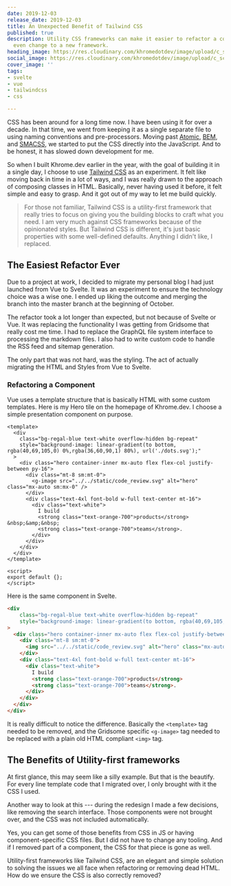 ```yaml
---
date: 2019-12-03
release_date: 2019-12-03
title: An Unexpected Benefit of Tailwind CSS
published: true
description: Utility CSS frameworks can make it easier to refactor a codebase, or
  even change to a new framework.
heading_image: https://res.cloudinary.com/khromedotdev/image/upload/c_scale,w_auto:100,dpr_auto,f_auto,q_auto/v1575429855/Dev.to_Post_-_6_m7izv6.png
social_image: https://res.cloudinary.com/khromedotdev/image/upload/c_scale,w_auto:100,dpr_auto,f_auto,q_auto/v1575429848/Twitter_Post_-_6_u40x5s.png
cover_image: ''
tags:
- svelte
- vue
- tailwindcss
- css

---
```

CSS has been around for a long time now. I have been using it for over a decade. In that time, we went from keeping it as a single separate file to using naming conventions and pre-processors. Moving past [Atomic](https://github.com/nemophrost/atomic-css "Atomic CSS"), [BEM](), and [SMACSS](http://smacss.com/ "Scalable an Modular Architecture for CSS"), we started to put the CSS directly into the JavaScript. And to be honest, it has slowed down development for me.

So when I built Khrome.dev earlier in the year, with the goal of building it in a single day, I choose to use [Tailwind CSS](https://tailwindcss.com/ "A utility-first CSS Framework") as an experiment. It felt like moving back in time in a lot of ways, and I was really drawn to the approach of composing classes in HTML. Basically, never having used it before, it felt simple and easy to grasp. And it got out of my way to let me build quickly.

> For those not familiar, Tailwind CSS is a utility-first framework that really tries to focus on giving you the building blocks to craft what you need. I am very much against CSS frameworks because of the opinionated styles. But Tailwind CSS is different, it's just basic properties with some well-defined defaults. Anything I didn't like, I replaced.

## The Easiest Refactor Ever

Due to a project at work, I decided to migrate my personal blog I had just launched from Vue to Svelte. It was an experiment to ensure the technology choice was a wise one. I ended up liking the outcome and merging the branch into the master branch at the beginning of October.

The refactor took a lot longer than expected, but not because of Svelte or Vue. It was replacing the functionality I was getting from Gridsome that really cost me time. I had to replace the GraphQL file system interface to processing the markdown files. I also had to write custom code to handle the RSS feed and sitemap generation.

The only part that was not hard, was the styling. The act of actually migrating the HTML and Styles from Vue to Svelte.

### Refactoring a Component

Vue uses a template structure that is basically HTML with some custom templates. Here is my Hero tile on the homepage of Khrome.dev. I choose a simple presentation component on purpose.

```vue
<template>
  <div
    class="bg-regal-blue text-white overflow-hidden bg-repeat"
    style="background-image: linear-gradient(to bottom, rgba(40,69,105,0) 0%,rgba(36,60,90,1) 80%), url('./dots.svg');"
  >
    <div class="hero container-inner mx-auto flex flex-col justify-between py-16">
      <div class="mt-8 sm:mt-0">
        <g-image src="../../static/code_review.svg" alt="hero" class="mx-auto sm:mx-0" />
      </div>
      <div class="text-4xl font-bold w-full text-center mt-16">
        <div class="text-white">
          I build
          <strong class="text-orange-700">products</strong> &nbsp;&amp;&nbsp;
          <strong class="text-orange-700">teams</strong>.
        </div>
      </div>
    </div>
  </div>
</template>

<script>
export default {};
</script>
```

Here is the same component in Svelte.

```html
<div
    class="bg-regal-blue text-white overflow-hidden bg-repeat"
    style="background-image: linear-gradient(to bottom, rgba(40,69,105,0) 0%,rgba(36,60,90,1) 80%), url('./dots.svg');"
>
  <div class="hero container-inner mx-auto flex flex-col justify-between py-16">
    <div class="mt-8 sm:mt-0">
      <img src="../../static/code_review.svg" alt="hero" class="mx-auto sm:mx-0" />
    </div>
    <div class="text-4xl font-bold w-full text-center mt-16">
      <div class="text-white">
        I build
        <strong class="text-orange-700">products</strong>               &nbsp;&amp;&nbsp;
        <strong class="text-orange-700">teams</strong>.
      </div>
    </div>
  </div>
</div>
```

It is really difficult to notice the difference. Basically the `<template>` tag needed to be removed, and the Gridsome specific `<g-image>` tag needed to be replaced with a plain old HTML compliant `<img>` tag.

## The Benefits of Utility-first frameworks

At first glance, this may seem like a silly example. But that is the beautify. For every line template code that I migrated over, I only brought with it the CSS I used.

Another way to look at this --- during the redesign I made a few decisions, like removing the search interface. Those components were not brought over, and the CSS was not included automatically.

Yes, you can get some of those benefits from CSS in JS or having component-specific CSS files. But I did not have to change any tooling. And if I removed part of a component, the CSS for that piece is gone as well.

Utility-first frameworks like Tailwind CSS, are an elegant and simple solution to solving the issues we all face when refactoring or removing dead HTML. How do we ensure the CSS is also correctly removed?